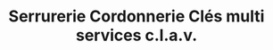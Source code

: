 ---
title: "Serrurerie Cordonnerie Clés multi services c.l.a.v."
url: /albi/serrurerie-cordonnerie-cles-multi-services-c-l-a-v/
shop: chaussures
---